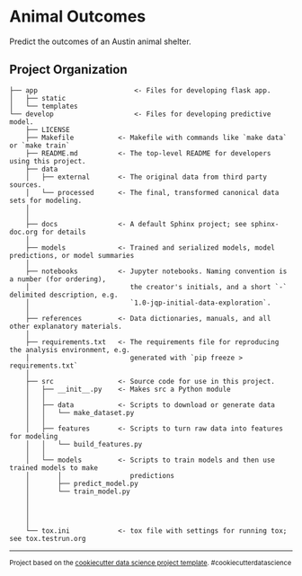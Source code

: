 Animal Outcomes
==============================

Predict the outcomes of an Austin animal shelter.

Project Organization
------------
	├── app	                       <- Files for developing flask app.
	│   ├── static      
	│   └── templates
	└── develop          	       <- Files for developing predictive model.
		├── LICENSE
		├── Makefile           <- Makefile with commands like `make data` or `make train`
		├── README.md          <- The top-level README for developers using this project.
		├── data
		│   ├── external       <- The original data from third party sources.
		│   └── processed      <- The final, transformed canonical data sets for modeling.
		│   
		│
		├── docs               <- A default Sphinx project; see sphinx-doc.org for details
		│
		├── models             <- Trained and serialized models, model predictions, or model summaries
		│
		├── notebooks          <- Jupyter notebooks. Naming convention is a number (for ordering),
		│                         the creator's initials, and a short `-` delimited description, e.g.
		│                         `1.0-jqp-initial-data-exploration`.
		│
		├── references         <- Data dictionaries, manuals, and all other explanatory materials.
		│
		├── requirements.txt   <- The requirements file for reproducing the analysis environment, e.g.
		│                         generated with `pip freeze > requirements.txt`
		│
		├── src                <- Source code for use in this project.
		│   ├── __init__.py    <- Makes src a Python module
		│   │
		│   ├── data           <- Scripts to download or generate data
		│   │   └── make_dataset.py
		│   │
		│   ├── features       <- Scripts to turn raw data into features for modeling
		│   │   └── build_features.py
		│   │
		│   └── models         <- Scripts to train models and then use trained models to make
		│       │                 predictions
		│       ├── predict_model.py
		│       └── train_model.py
		│   
		│   
		│      
		│
		└── tox.ini            <- tox file with settings for running tox; see tox.testrun.org


--------

<p><small>Project based on the <a target="_blank" href="https://drivendata.github.io/cookiecutter-data-science/">cookiecutter data science project template</a>. #cookiecutterdatascience</small></p>

